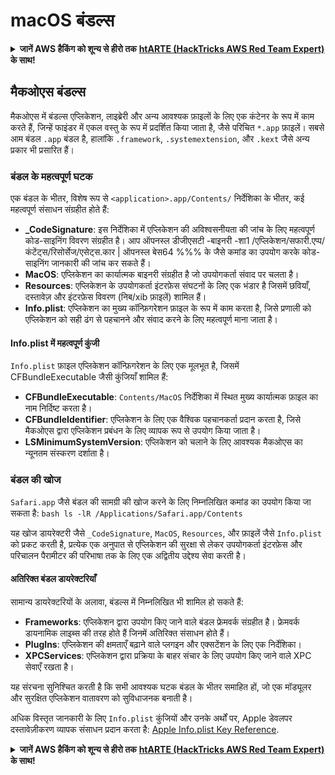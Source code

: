 # macOS बंडल्स

<details>

<summary><strong>जानें AWS हैकिंग को शून्य से हीरो तक</strong> <a href="https://training.hacktricks.xyz/courses/arte"><strong>htARTE (HackTricks AWS Red Team Expert)</strong></a><strong> के साथ!</strong></summary>

HackTricks का समर्थन करने के अन्य तरीके:

* यदि आप अपनी कंपनी का विज्ञापन **HackTricks** में देखना चाहते हैं या **HackTricks को PDF में डाउनलोड** करना चाहते हैं तो [**सब्सक्रिप्शन प्लान्स**](https://github.com/sponsors/carlospolop) देखें!
* [**आधिकारिक PEASS और HackTricks स्वैग**](https://peass.creator-spring.com) प्राप्त करें
* [**The PEASS Family**](https://opensea.io/collection/the-peass-family) का खोज करें, हमारा विशेष [**NFTs**](https://opensea.io/collection/the-peass-family) संग्रह
* **शामिल हों** 💬 [**डिस्कॉर्ड समूह**](https://discord.gg/hRep4RUj7f) या [**टेलीग्राम समूह**](https://t.me/peass) या हमें **ट्विटर** 🐦 [**@carlospolopm**](https://twitter.com/hacktricks\_live)** पर फॉलो** करें।
* **हैकिंग ट्रिक्स साझा करें द्वारा PRs सबमिट करके** [**HackTricks**](https://github.com/carlospolop/hacktricks) और [**HackTricks Cloud**](https://github.com/carlospolop/hacktricks-cloud) github repos।

</details>

## मैकओएस बंडल्स

मैकओएस में बंडल्स एप्लिकेशन, लाइब्रेरी और अन्य आवश्यक फ़ाइलों के लिए एक कंटेनर के रूप में काम करते हैं, जिन्हें फाइंडर में एकल वस्तु के रूप में प्रदर्शित किया जाता है, जैसे परिचित `*.app` फ़ाइलें। सबसे आम बंडल `.app` बंडल है, हालांकि `.framework`, `.systemextension`, और `.kext` जैसे अन्य प्रकार भी प्रसारित हैं।

### बंडल के महत्वपूर्ण घटक

एक बंडल के भीतर, विशेष रूप से `<application>.app/Contents/` निर्देशिका के भीतर, कई महत्वपूर्ण संसाधन संग्रहीत होते हैं:

* **\_CodeSignature**: इस निर्देशिका में एप्लिकेशन की अविश्वसनीयता की जांच के लिए महत्वपूर्ण कोड-साइनिंग विवरण संग्रहीत है। आप ऑपनस्ल डीजीएसटी -बाइनरी -शा1 /एप्लिकेशन/सफारी.एप्प/कंटेंट्स/रिसोर्सेज/एसेट्स.कार | ऑपनस्ल बेस64 %%% के जैसे कमांड का उपयोग करके कोड-साइनिंग जानकारी की जांच कर सकते हैं।
* **MacOS**: एप्लिकेशन का कार्यात्मक बाइनरी संग्रहीत है जो उपयोगकर्ता संवाद पर चलता है।
* **Resources**: एप्लिकेशन के उपयोगकर्ता इंटरफ़ेस संघटनों के लिए एक भंडार है जिसमें छवियाँ, दस्तावेज़ और इंटरफ़ेस विवरण (निब/xib फ़ाइलें) शामिल हैं।
* **Info.plist**: एप्लिकेशन का मुख्य कॉन्फ़िगरेशन फ़ाइल के रूप में काम करता है, जिसे प्रणाली को एप्लिकेशन को सही ढंग से पहचानने और संवाद करने के लिए महत्वपूर्ण माना जाता है।

#### Info.plist में महत्वपूर्ण कुंजी

`Info.plist` फ़ाइल एप्लिकेशन कॉन्फ़िगरेशन के लिए एक मूलभूत है, जिसमें CFBundleExecutable जैसी कुंजियाँ शामिल हैं:

* **CFBundleExecutable**: `Contents/MacOS` निर्देशिका में स्थित मुख्य कार्यात्मक फ़ाइल का नाम निर्दिष्ट करता है।
* **CFBundleIdentifier**: एप्लिकेशन के लिए एक वैश्विक पहचानकर्ता प्रदान करता है, जिसे मैकओएस द्वारा एप्लिकेशन प्रबंधन के लिए व्यापक रूप से उपयोग किया जाता है।
* **LSMinimumSystemVersion**: एप्लिकेशन को चलाने के लिए आवश्यक मैकओएस का न्यूनतम संस्करण दर्शाता है।

### बंडल की खोज

`Safari.app` जैसे बंडल की सामग्री की खोज करने के लिए निम्नलिखित कमांड का उपयोग किया जा सकता है: `bash ls -lR /Applications/Safari.app/Contents`

यह खोज डायरेक्टरी जैसे `_CodeSignature`, `MacOS`, `Resources`, और फ़ाइलें जैसे `Info.plist` को प्रकट करती है, प्रत्येक एक अनुपात से एप्लिकेशन की सुरक्षा से लेकर उपयोगकर्ता इंटरफ़ेस और परिचालन पैरामीटर की परिभाषा तक के लिए एक अद्वितीय उद्देश्य सेवा करती है।

#### अतिरिक्त बंडल डायरेक्टरियाँ

सामान्य डायरेक्टरियों के अलावा, बंडल्स में निम्नलिखित भी शामिल हो सकते हैं:

* **Frameworks**: एप्लिकेशन द्वारा उपयोग किए जाने वाले बंडल फ्रेमवर्क संग्रहीत है। फ्रेमवर्क डायनामिक लाइब्स की तरह होते हैं जिनमें अतिरिक्त संसाधन होते हैं।
* **PlugIns**: एप्लिकेशन की क्षमताएँ बढ़ाने वाले प्लगइन और एक्सटेंशन के लिए एक निर्देशिका।
* **XPCServices**: एप्लिकेशन द्वारा प्रक्रिया के बाहर संचार के लिए उपयोग किए जाने वाले XPC सेवाएँ रखता है।

यह संरचना सुनिश्चित करती है कि सभी आवश्यक घटक बंडल के भीतर समाहित हों, जो एक मॉड्यूलर और सुरक्षित एप्लिकेशन वातावरण को सुविधाजनक बनाती है।

अधिक विस्तृत जानकारी के लिए `Info.plist` कुंजियों और उनके अर्थों पर, Apple डेवलपर दस्तावेज़ीकरण व्यापक संसाधन प्रदान करता है: [Apple Info.plist Key Reference](https://developer.apple.com/library/archive/documentation/General/Reference/InfoPlistKeyReference/Introduction/Introduction.html).

<details>

<summary><strong>जानें AWS हैकिंग को शून्य से हीरो तक</strong> <a href="https://training.hacktricks.xyz/courses/arte"><strong>htARTE (HackTricks AWS Red Team Expert)</strong></a><strong> के साथ!</strong></summary>

HackTricks का समर्थन करने के अन्य तरीके:

* यदि आप अपनी कंपनी का विज्ञापन **HackTricks** में देखना चाहते हैं या **HackTricks को PDF में डाउनलोड** करना चाहते हैं तो [**सब्सक्रिप्शन प्लान्स**](https://github.com/sponsors/carlospolop) देखें!
* [**आधिकारिक PEASS और HackTricks स्वैग**](https://peass.creator-spring.com) प्राप्त करें
* [**The PEASS Family**](https://opensea.io/collection/the-peass-family) का खोज करें, हमारा विशेष [**NFTs**](https://opensea.io/collection/the-peass-family) संग्रह
* **शामिल हों** 💬 [**डिस्कॉर्ड समूह**](https://discord.gg/hRep4RUj7f) या [**टेलीग्राम समूह**](https://t.me/peass) या हमें **ट्विटर** 🐦 [**@carlospolopm**](https://twitter.com/hacktricks\_live)** पर फॉलो** करें।
* **हैकिंग ट्रिक्स साझा करें द्वारा PRs सबमिट करके** [**HackTricks**](https://github.com/carlospolop/hacktricks) और [**HackTricks Cloud**](https://github.com/carlospolop/hacktricks-cloud) github repos।

</details>
